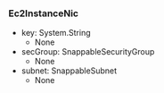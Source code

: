 ### Ec2InstanceNic
- key: System.String
  - None
- secGroup: SnappableSecurityGroup
  - None
- subnet: SnappableSubnet
  - None

